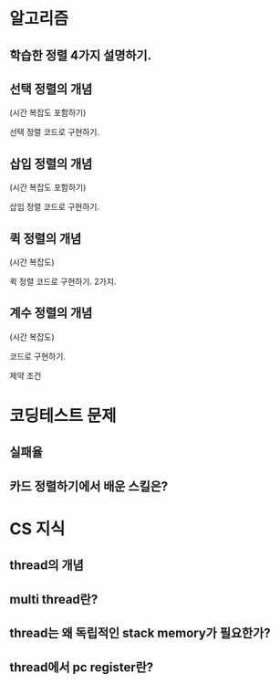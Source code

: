 # 알고리즘

## 학습한 정렬 4가지 설명하기.

## 선택 정렬의 개념

(시간 복잡도 포함하기)

선택 정렬 코드로 구현하기.

## 삽입 정렬의 개념

(시간 복잡도 포함하기)

삽입 정렬 코드로 구현하기.

## 퀵 정렬의 개념

(시간 복잡도)

퀵 정렬 코드로 구현하기. 2가지.

## 계수 정렬의 개념

(시간 복잡도)

코드로 구현하기.

제약 조건

# 코딩테스트 문제

## 실패율

## 카드 정렬하기에서 배운 스킬은?

# CS 지식

## thread의 개념

## multi thread란?

## thread는 왜 독립적인 stack memory가 필요한가?

## thread에서 pc register란?

